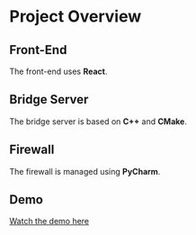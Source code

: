# Project Overview

## Front-End
The front-end uses **React**.

## Bridge Server
The bridge server is based on **C++** and **CMake**.

## Firewall
The firewall is managed using **PyCharm**.

## Demo
[Watch the demo here](https://www.loom.com/share/a3fb0a3311354433a97c38e94c4887ef)
